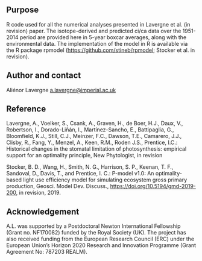 ## Purpose

R code used for all the numerical analyses presented in Lavergne et al. (in revision) paper. The isotope-derived and predicted ci/ca data over the 1951-2014 period are provided here in 5-year boxcar averages, along with the environmental data. The implementation of the model in R is available via the R package rpmodel (https://github.com/stineb/rpmodel; Stocker et al. in revision).   

## Author and contact

Aliénor Lavergne a.lavergne@imperial.ac.uk 

## Reference

Lavergne, A., Voelker, S., Csank, A., Graven, H., de Boer, H.J., Daux, V., Robertson, I., Dorado-Liñán, I., Martínez-Sancho, E., Battipaglia, G., Bloomfield, K.J., Still, C.J., Meinzer, F.C., Dawson, T.E., Camarero, J.J., Clisby, R., Fang, Y., Menzel, A., Keen, R.M., Roden J.S., Prentice, I.C.: Historical changes in the stomatal limitation of photosynthesis: empirical support for an optimality principle, New Phytologist, in revision

Stocker, B. D., Wang, H., Smith, N. G., Harrison, S. P., Keenan, T. F., Sandoval, D., Davis, T., and Prentice, I. C.: P-model v1.0: An optimality-based light use efficiency model for simulating ecosystem gross primary production, Geosci. Model Dev. Discuss., https://doi.org/10.5194/gmd-2019-200, in revision, 2019.

## Acknowledgement

A.L. was supported by a Postdoctoral Newton International Fellowship (Grant no. NF170082) funded by the Royal Society (UK). The project has also received funding from the European Research Council (ERC) under the European Union’s Horizon 2020 Research and Innovation Programme (Grant Agreement No: 787203 REALM). 
